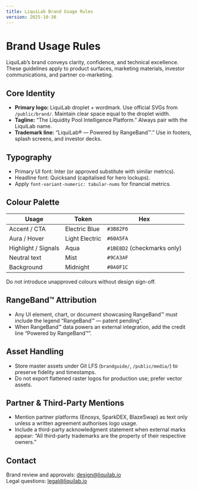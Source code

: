 ```yaml
---
title: LiquiLab Brand Usage Rules
version: 2025-10-30
---
```


# Brand Usage Rules

LiquiLab’s brand conveys clarity, confidence, and technical excellence. These guidelines apply to product surfaces, marketing materials, investor communications, and partner co-marketing.

## Core Identity

- **Primary logo:** LiquiLab droplet + wordmark. Use official SVGs from `/public/brand/`. Maintain clear space equal to the droplet width.
- **Tagline:** “The Liquidity Pool Intelligence Platform.” Always pair with the LiquiLab name.
- **Trademark line:** “LiquiLab® — Powered by RangeBand™.” Use in footers, splash screens, and investor decks.

## Typography

- Primary UI font: Inter (or approved substitute with similar metrics).
- Headline font: Quicksand (capitalised for hero lockups).
- Apply `font-variant-numeric: tabular-nums` for financial metrics.

## Colour Palette

| Usage | Token | Hex |
|-------|-------|-----|
| Accent / CTA | Electric Blue | `#3B82F6` |
| Aura / Hover | Light Electric | `#60A5FA` |
| Highlight / Signals | Aqua | `#1BE8D2` (checkmarks only) |
| Neutral text | Mist | `#9CA3AF` |
| Background | Midnight | `#0A0F1C` |

Do not introduce unapproved colours without design sign-off.

## RangeBand™ Attribution

- Any UI element, chart, or document showcasing RangeBand™ must include the legend “RangeBand™ — patent pending”.
- When RangeBand™ data powers an external integration, add the credit line “Powered by RangeBand™”.

## Asset Handling

- Store master assets under Git LFS (`brandguide/`, `/public/media/`) to preserve fidelity and timestamps.
- Do not export flattened raster logos for production use; prefer vector assets.

## Partner & Third-Party Mentions

- Mention partner platforms (Enosys, SparkDEX, BlazeSwap) as text only unless a written agreement authorises logo usage.
- Include a third-party acknowledgment statement when external marks appear: “All third-party trademarks are the property of their respective owners.”

## Contact

Brand review and approvals: design@liquilab.io  
Legal questions: legal@liquilab.io
